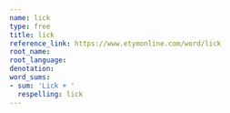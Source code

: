 ```yaml
---
name: lick
type: free
title: lick
reference_link: https://www.etymonline.com/word/lick
root_name: 
root_language: 
denotation: 
word_sums:
- sum: 'Lick + '
  respelling: lick
---
```

